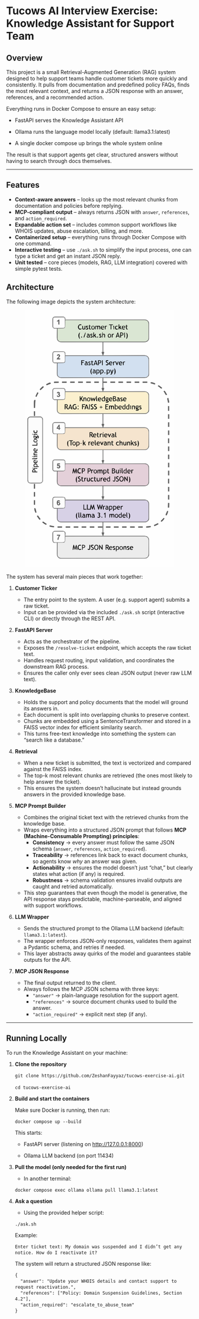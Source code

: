 # Tucows AI Interview Exercise: Knowledge Assistant for Support Team

## Overview

This project is a small Retrieval-Augmented Generation (RAG) system designed to help support teams handle customer tickets more quickly and consistently. It pulls from documentation and predefined policy FAQs, finds the most relevant context, and returns a JSON response with an answer, references, and a recommended action.

Everything runs in Docker Compose to ensure an easy setup:

- FastAPI serves the Knowledge Assistant API

- Ollama runs the language model locally (default: llama3.1:latest)

- A single docker compose up brings the whole system online

The result is that support agents get clear, structured answers without having to search through docs themselves.

---

## Features 

- **Context-aware answers** – looks up the most relevant chunks from documentation and policies before replying.  
- **MCP-compliant output** – always returns JSON with `answer`, `references`, and `action_required`.  
- **Expandable action set** – includes common support workflows like WHOIS updates, abuse escalation, billing, and more.  
- **Containerized setup** – everything runs through Docker Compose with one command.  
- **Interactive testing** – use `./ask.sh` to simplify the input process, one can type a ticket and get an instant JSON reply.  
- **Unit tested** – core pieces (models, RAG, LLM integration) covered with simple pytest tests.  

## Architecture 

The following image depicts the system architecture: 

<div align="center">
  <img src="refs/architecture.svg" alt="Architecture Diagram" width="400"/>
</div>

The system has several main pieces that work together:

1. **Customer Ticker**  
   - The entry point to the system. A user (e.g. support agent) submits a raw ticket.  
   - Input can be provided via the included `./ask.sh` script (interactive CLI) or directly through the REST API.  

2. **FastAPI Server**  
   - Acts as the orchestrator of the pipeline.  
   - Exposes the `/resolve-ticket` endpoint, which accepts the raw ticket text.  
   - Handles request routing, input validation, and coordinates the downstream RAG process.  
   - Ensures the caller only ever sees clean JSON output (never raw LLM text). 

3. **KnowledgeBase**  
   - Holds the support and policy documents that the model will ground its answers in.  
   - Each document is split into overlapping chunks to preserve context.  
   - Chunks are embedded using a SentenceTransformer and stored in a FAISS vector index for efficient similarity search.  
   - This turns free-text knowledge into something the system can “search like a database.”  

4. **Retrieval**
   - When a new ticket is submitted, the text is vectorized and compared against the FAISS index.  
   - The top-k most relevant chunks are retrieved (the ones most likely to help answer the ticket).  
   - This ensures the system doesn’t hallucinate but instead grounds answers in the provided knowledge base. 

5. **MCP Prompt Builder**
   - Combines the original ticket text with the retrieved chunks from the knowledge base.  
   - Wraps everything into a structured JSON prompt that follows **MCP (Machine-Consumable Prompting) principles**:  
     - **Consistency** → every answer must follow the same JSON schema (`answer`, `references`, `action_required`).  
     - **Traceability** → references link back to exact document chunks, so agents know *why* an answer was given.  
     - **Actionability** → ensures the model doesn’t just “chat,” but clearly states what action (if any) is required.  
     - **Robustness** → schema validation ensures invalid outputs are caught and retried automatically.  
   - This step guarantees that even though the model is generative, the API response stays predictable, machine-parseable, and aligned with support workflows.

6. **LLM Wrapper**
   - Sends the structured prompt to the Ollama LLM backend (default: `llama3.1:latest`).  
   - The wrapper enforces JSON-only responses, validates them against a Pydantic schema, and retries if needed.  
   - This layer abstracts away quirks of the model and guarantees stable outputs for the API. 

7. **MCP JSON Response**
   - The final output returned to the client.  
   - Always follows the MCP JSON schema with three keys:  
     - `"answer"` → plain-language resolution for the support agent.  
     - `"references"` → source document chunks used to build the answer.  
     - `"action_required"` → explicit next step (if any).

---

## Running Locally  

To run the Knowledge Assistant on your machine:

1. **Clone the repository**
   ```
   git clone https://github.com/ZeshanFayyaz/tucows-exercise-ai.git

   cd tucows-exercise-ai
   ```

2. **Build and start the containers**

    Make sure Docker is running, then run: 
    ```
    docker compose up --build
    ```

    This starts: 
    - FastAPI server (listening on http://127.0.0.1:8000)

    - Ollama LLM backend (on port 11434)

3. **Pull the model (only needed for the first run)**

    - In another terminal: 
    ```
    docker compose exec ollama ollama pull llama3.1:latest
    ```


4. **Ask a question**

    - Using the provided helper script: 
    ```
    ./ask.sh
    ```

    Example: 
    ```
    Enter ticket text: My domain was suspended and I didn’t get any notice. How do I reactivate it?
    ```

    The system will return a structured JSON response like: 
    ```
    {
      "answer": "Update your WHOIS details and contact support to request reactivation.",
      "references": ["Policy: Domain Suspension Guidelines, Section 4.2"],
      "action_required": "escalate_to_abuse_team"
    }
    ```
